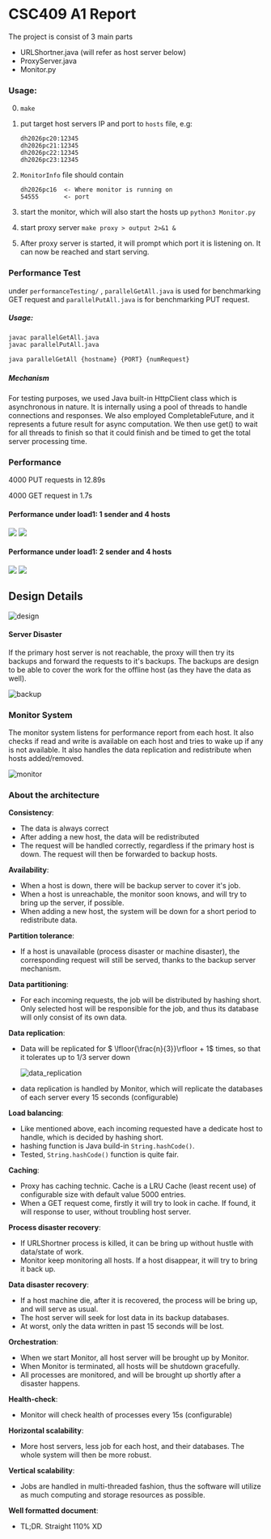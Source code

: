 # CSC409 A1 Report

The project is consist of 3 main parts

- URLShortner.java (will refer as host server below)
- ProxyServer.java
- Monitor.py



### Usage:

0. ```make```

1. put target host servers IP and port to ```hosts``` file, e.g:

   ```
   dh2026pc20:12345
   dh2026pc21:12345
   dh2026pc22:12345
   dh2026pc23:12345
   ```

2. ```MonitorInfo``` file should contain

   ```
   dh2026pc16  <- Where monitor is running on 
   54555       <- port
   ```

3. start the monitor, which will also start the hosts up ```python3 Monitor.py```
4. start proxy server ```make proxy > output 2>&1 &```

5. After proxy server is started, it will prompt which port it is listening on. It can now be reached and start serving.



### Performance Test

under ```performanceTesting/``` , ```parallelGetAll.java``` is used for benchmarking GET request and ```parallelPutAll.java``` is for benchmarking PUT request.

##### Usage:

```bash
javac parallelGetAll.java
javac parallelPutAll.java

java parallelGetAll {hostname} {PORT} {numRequest}
```

##### Mechanism

For testing purposes, we used Java built-in HttpClient class which is asynchronous in nature. It is internally using a pool of threads to handle connections and responses. We also employed CompletableFuture, and it represents a future result for async computation. We then use get() to wait for all threads to finish so that it could finish and be timed to get the total server processing time.



### Performance 

4000 PUT requests in 12.89s

4000 GET request in 1.7s

#### Performance under load1: 1 sender and 4 hosts
![](https://hackmd.io/_uploads/r12Mb3ZZp.png)
![](https://hackmd.io/_uploads/BJr_bhZWa.png)

#### Performance under load1: 2 sender and 4 hosts
![](https://hackmd.io/_uploads/B15Y3hZZ6.png)
![](https://hackmd.io/_uploads/r10JYnWZp.png)



## Design Details

![design](images\design.png)



#### Server Disaster

If the primary host server is not reachable, the proxy will then try its backups and forward the requests to it's backups. The backups are design to be able to cover the work for the offline host (as they have the data as well).

![backup](images/backup.png)





### Monitor System

The monitor system listens for performance report from each host. It also checks if read and write is available on each host and tries to wake up if any is not available. It also handles the data replication and redistribute when hosts added/removed.

![monitor](images\monitor.png)



### About the architecture

**Consistency**:

- The data is always correct
- After adding a new host, the data will be redistributed
- The request will be handled correctly, regardless if the primary host is down. The request will then be forwarded to backup hosts.

**Availability**:

- When a host is down, there will be backup server to cover it's job.
- When a host is unreachable, the monitor soon knows, and will try to bring up the server, if possible.
- When adding a new host, the system will be down for a short period to redistribute data.

**Partition tolerance**:

- If a host is unavailable (process disaster or machine disaster), the corresponding request will still be served, thanks to the backup server mechanism.

**Data partitioning**:

- For each incoming requests, the job will be distributed by hashing short. Only selected host will be responsible for the job, and thus its database will only consist of its own data.

**Data replication**:

- Data will be replicated for $ \lfloor{\frac{n}{3}}\rfloor + 1$ times, so that it tolerates up to 1/3 server down

  ![data_replication](images\data_replication.png)

- data replication is handled by Monitor, which will replicate the databases of each server every 15 seconds (configurable)

**Load balancing**:

- Like mentioned above, each incoming requested have a dedicate host to handle, which is decided by hashing short.
- hashing function is Java build-in ```String.hashCode()```. 
- Tested, ```String.hashCode()``` function is quite fair.

**Caching**:

- Proxy has caching technic. Cache is a LRU Cache (least recent use) of configurable size with default value 5000 entries. 
- When a GET request come, firstly it will try to look in cache. If found, it will response to user, without troubling host server.

**Process disaster recovery**:

- If URLShortner process is killed, it can be bring up without hustle with data/state of work.
- Monitor keep monitoring all hosts. If a host disappear, it will try to bring it back up.

**Data disaster recovery**:

- If a host machine die, after it is recovered, the process will be bring up, and will serve as usual.
- The host server will seek for lost data in its backup databases. 
- At worst, only the data written in past 15 seconds will be lost.

**Orchestration**:

- When we start Monitor, all host server will be brought up by Monitor.
- When Monitor is terminated, all hosts will be shutdown gracefully.
- All processes are monitored, and will be brought up shortly after a disaster happens.

**Health-check**:

- Monitor will check health of processes every 15s (configurable)

**Horizontal scalability**:

- More host servers, less job for each host, and their databases. The whole system will then be more robust.

**Vertical scalability**:

- Jobs are handled in multi-threaded fashion, thus the software will utilize as much computing and storage resources as possible.

**Well formatted document**:

- TL;DR. Straight 110% XD